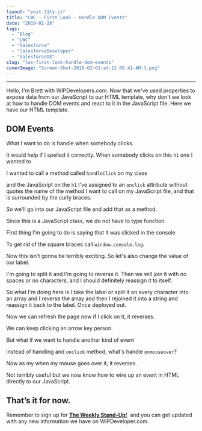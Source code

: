 ```yaml
---
layout: "post.11ty.js"
title: "LWC - First Look - Handle DOM Events"
date: "2019-01-28"
tags: 
  - "Blog"
  - "LWC"
  - "Salesforce"
  - "SalesforceDeveloper"
  - "SalesforceDX"
slug: "lwc-first-look-handle-dom-events"
coverImage: "Screen-Shot-2019-02-01-at-12.00.41-AM-3.png"
---
```


* * *

Hello, I'm Brett with WIPDevelopers.com. Now that we've used properties to expose data from our JavaScript to our HTML template, why don't we look at how to handle DOM events and react to it in the JavaScript file. Here we have our HTML template.

## DOM Events

What I want to do is handle when somebody clicks.

It would help if I spelled it correctly. When somebody clicks on this `h1` one I wanted to

I wanted to call a method called `handleClick` on my class

and the JavaScript on the `h1` I've assigned to an `onclick` attribute without quotes the name of the method I want to call on my JavaScript file, and that is surrounded by the curly braces.

So we'll go into our JavaScript file and add that as a method.

Since this is a JavaScript class, we do not have to type function.

First thing I'm going to do is saying that it was clicked in the console

To get rid of the square braces call `window.console.log`.

Now this isn't gonna be terribly exciting. So let's also change the value of our label.

I'm going to split it and I'm going to reverse it. Then we will join it with no spaces or no characters, and I should definitely reassign it to itself.

So what I'm doing here is I take the label or split it on every character into an array and I reverse the array and then I rejoined it into a string and reassign it back to the label. Once deployed out.

Now we can refresh the page now if I click on it, it reverses.

We can keep clicking an arrow key person.

But what if we want to handle another kind of event

instead of handling and `onclick` method, what's handle `onmouseover`?

Now as my when my mouse goes over it, it reverses.

Not terribly useful but we now know how to wire up an event in HTML directly to our JavaScript.

## That’s it for now.

Remember to sign up for **[The Weekly Stand-Up!](https://wipdeveloper.wpcomstaging.com/newsletter/)**  and you can get updated with any new information we have on WIPDeveloper.com.
